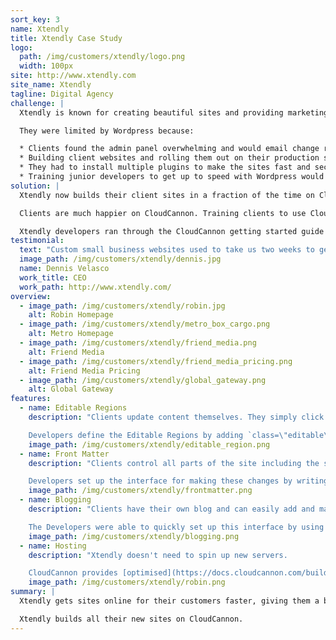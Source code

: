 ```yaml
---
sort_key: 3
name: Xtendly
title: Xtendly Case Study
logo:
  path: /img/customers/xtendly/logo.png
  width: 100px
site: http://www.xtendly.com
site_name: Xtendly
tagline: Digital Agency
challenge: |
  Xtendly is known for creating beautiful sites and providing marketing services to help small and medium businesses succeed online. They were using Wordpress to build sites for their customers but found the platform was holding them back.

  They were limited by Wordpress because:

  * Clients found the admin panel overwhelming and would email change requests instead of updating content themselves.
  * Building client websites and rolling them out on their production server was a time consuming and complicated process.
  * They had to install multiple plugins to make the sites fast and secure.
  * Training junior developers to get up to speed with Wordpress would take weeks.
solution: |
  Xtendly now builds their client sites in a fraction of the time on CloudCannon. They now spend more time on their competitive advantage, beautiful design.

  Clients are much happier on CloudCannon. Training clients to use CloudCannon takes minutes instead of an hour. Once they're trained they actually update content themselves.

  Xtendly developers ran through the CloudCannon getting started guide and were building client sites on the platform days later. Junior developers on their team are quickly onboarded. Now they only need to know HTML/CSS instead of PHP, MYSQL and Wordpress.
testimonial:
  text: "Custom small business websites used to take us two weeks to get live. With CloudCannon, we can spin up client sites in days."
  image_path: /img/customers/xtendly/dennis.jpg
  name: Dennis Velasco
  work_title: CEO
  work_path: http://www.xtendly.com/
overview:
  - image_path: /img/customers/xtendly/robin.jpg
    alt: Robin Homepage
  - image_path: /img/customers/xtendly/metro_box_cargo.png
    alt: Metro Homepage
  - image_path: /img/customers/xtendly/friend_media.png
    alt: Friend Media
  - image_path: /img/customers/xtendly/friend_media_pricing.png
    alt: Friend Media Pricing
  - image_path: /img/customers/xtendly/global_gateway.png
    alt: Global Gateway
features:
  - name: Editable Regions
    description: "Clients update content themselves. They simply click on text to start writing content.

    Developers define the Editable Regions by adding `class=\"editable\"` to elements in the HTML."
    image_path: /img/customers/xtendly/editable_region.png
  - name: Front Matter
    description: "Clients control all parts of the site including the site title and description.

    Developers set up the interface for making these changes by writing simple [Front Matter](https://docs.cloudcannon.com/editing/front-matter/)."
    image_path: /img/customers/xtendly/frontmatter.png
  - name: Blogging
    description: "Clients have their own blog and can easily add and manage posts.

    The Developers were able to quickly set up this interface by using [Jekyll blogging](https://docs.cloudcannon.com/editing/blogging/)."
    image_path: /img/customers/xtendly/blogging.png
  - name: Hosting
    description: "Xtendly doesn't need to spin up new servers.

    CloudCannon provides [optimised](https://docs.cloudcannon.com/building/optimisations/) hosting for Xtendly's sites."
    image_path: /img/customers/xtendly/robin.png
summary: |
  Xtendly gets sites online for their customers faster, giving them a big advantage over competitors. Clients love how easily they can update content.

  Xtendly builds all their new sites on CloudCannon.
---
```


